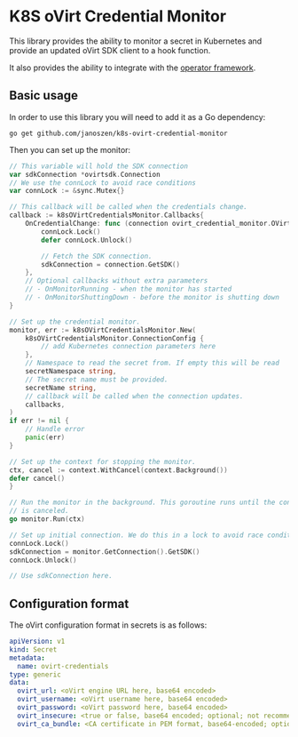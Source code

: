 # K8S oVirt Credential Monitor

This library provides the ability to monitor a secret in Kubernetes and provide an updated oVirt SDK client to a hook function.

It also provides the ability to integrate with the [operator framework](https://sdk.operatorframework.io/).

## Basic usage

In order to use this library you will need to add it as a Go dependency:

```
go get github.com/janoszen/k8s-ovirt-credential-monitor
```

Then you can set up the monitor:

```go
// This variable will hold the SDK connection
var sdkConnection *ovirtsdk.Connection
// We use the connLock to avoid race conditions
var connLock := &sync.Mutex{}

// This callback will be called when the credentials change.
callback := k8sOVirtCredentialsMonitor.Callbacks{
	OnCredentialChange: func (connection ovirt_credential_monitor.OVirtConnection) {
        connLock.Lock()
        defer connLock.Unlock()

        // Fetch the SDK connection.
        sdkConnection = connection.GetSDK()
    },
    // Optional callbacks without extra parameters
    // - OnMonitorRunning - when the monitor has started
    // - OnMonitorShuttingDown - before the monitor is shutting down
}

// Set up the credential monitor.
monitor, err := k8sOVirtCredentialsMonitor.New(
    k8sOVirtCredentialsMonitor.ConnectionConfig {
        // add Kubernetes connection parameters here
    },
    // Namespace to read the secret from. If empty this will be read 
    secretNamespace string,
    // The secret name must be provided.
    secretName string,
    // callback will be called when the connection updates.
    callbacks,
)
if err != nil {
    // Handle error
    panic(err)
}

// Set up the context for stopping the monitor.
ctx, cancel := context.WithCancel(context.Background())
defer cancel()
}

// Run the monitor in the background. This goroutine runs until the context
// is canceled.
go monitor.Run(ctx)

// Set up initial connection. We do this in a lock to avoid race conditions.
connLock.Lock()
sdkConnection = monitor.GetConnection().GetSDK()
connLock.Unlock()

// Use sdkConnection here.
```

## Configuration format

The oVirt configuration format in secrets is as follows:

```yaml
apiVersion: v1
kind: Secret
metadata:
  name: ovirt-credentials
type: generic
data:
  ovirt_url: <oVirt engine URL here, base64 encoded>
  ovirt_username: <oVirt username here, base64 encoded>
  ovirt_password: <oVirt password here, base64 encoded>
  ovirt_insecure: <true or false, base64 encoded; optional; not recommended>
  ovirt_ca_bundle: <CA certificate in PEM format, base64-encoded; optional if ovirt_insecure is true>
```
